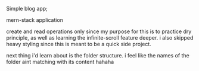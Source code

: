 Simple blog app;

mern-stack application

create and read operations only since my purpose for this is to practice dry principle, as well as learning the infinite-scroll feature deeper. i also skipped heavy styling since this is meant to be a quick side project. 

next thing i'd learn about is the folder structure.
i feel like the names of the folder aint matching with its content hahaha